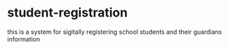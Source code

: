 # student-registration
this is a  system for sigitally registering school students and their guardians information
